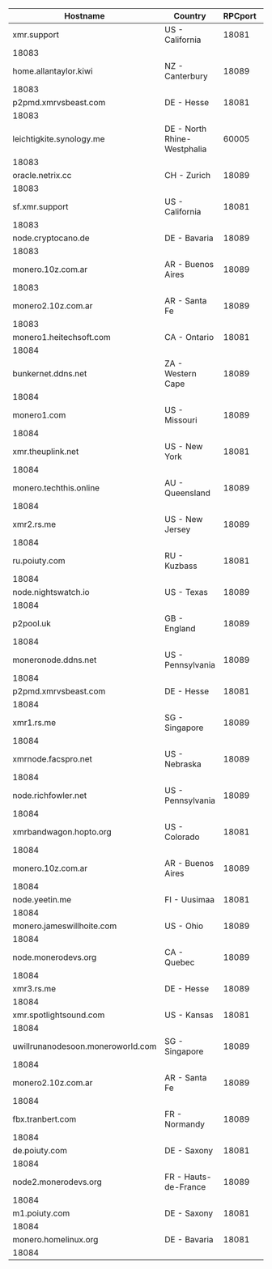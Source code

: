 Hostname | Country | RPCport | P2Pport
--- | --- | --- | ---
xmr.support | US - California | 18081
 | 18083
home.allantaylor.kiwi | NZ - Canterbury | 18089
 | 18083
p2pmd.xmrvsbeast.com | DE - Hesse | 18081
 | 18083
leichtigkite.synology.me | DE - North Rhine-Westphalia | 60005
 | 18083
oracle.netrix.cc | CH - Zurich | 18089
 | 18083
sf.xmr.support | US - California | 18081
 | 18083
node.cryptocano.de | DE - Bavaria | 18089
 | 18083
monero.10z.com.ar | AR - Buenos Aires | 18089
 | 18083
monero2.10z.com.ar | AR - Santa Fe | 18089
 | 18083
monero1.heitechsoft.com | CA - Ontario | 18081
 | 18084
bunkernet.ddns.net | ZA - Western Cape | 18089
 | 18084
monero1.com | US - Missouri | 18089
 | 18084
xmr.theuplink.net | US - New York | 18081
 | 18084
monero.techthis.online | AU - Queensland | 18089
 | 18084
xmr2.rs.me | US - New Jersey | 18089
 | 18084
ru.poiuty.com | RU - Kuzbass | 18081
 | 18084
node.nightswatch.io | US - Texas | 18089
 | 18084
p2pool.uk | GB - England | 18089
 | 18084
moneronode.ddns.net | US - Pennsylvania | 18089
 | 18084
p2pmd.xmrvsbeast.com | DE - Hesse | 18081
 | 18084
xmr1.rs.me | SG - Singapore | 18089
 | 18084
xmrnode.facspro.net | US - Nebraska | 18089
 | 18084
node.richfowler.net | US - Pennsylvania | 18089
 | 18084
xmrbandwagon.hopto.org | US - Colorado | 18081
 | 18084
monero.10z.com.ar | AR - Buenos Aires | 18089
 | 18084
node.yeetin.me | FI - Uusimaa | 18081
 | 18084
monero.jameswillhoite.com | US - Ohio | 18089
 | 18084
node.monerodevs.org | CA - Quebec | 18089
 | 18084
xmr3.rs.me | DE - Hesse | 18089
 | 18084
xmr.spotlightsound.com | US - Kansas | 18081
 | 18084
uwillrunanodesoon.moneroworld.com | SG - Singapore | 18089
 | 18084
monero2.10z.com.ar | AR - Santa Fe | 18089
 | 18084
fbx.tranbert.com | FR - Normandy | 18089
 | 18084
de.poiuty.com | DE - Saxony | 18081
 | 18084
node2.monerodevs.org | FR - Hauts-de-France | 18089
 | 18084
m1.poiuty.com | DE - Saxony | 18081
 | 18084
monero.homelinux.org | DE - Bavaria | 18081
 | 18084
